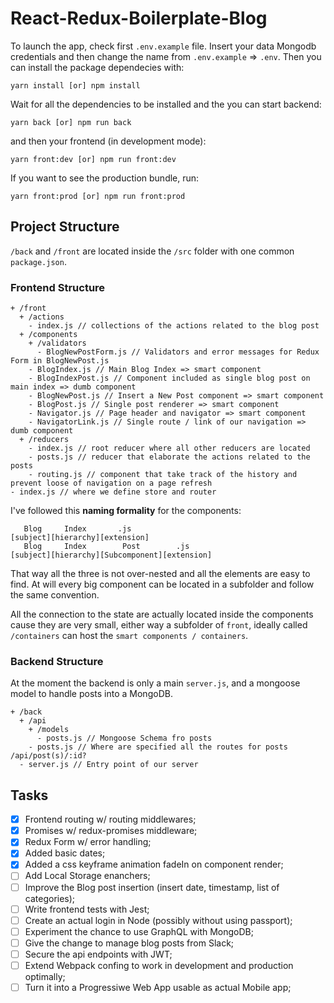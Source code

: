 # React-Redux-Boilerplate-Blog

To launch the app, check first `.env.example` file. Insert your data Mongodb credentials and then change the name from `.env.example` => `.env`.
Then you can install the package dependecies with:

```
yarn install [or] npm install
```

Wait for all the dependencies to be installed and the you can start backend:

```
yarn back [or] npm run back
```

and then your frontend (in development mode):

```
yarn front:dev [or] npm run front:dev
```

If you want to see the production bundle, run:

```
yarn front:prod [or] npm run front:prod
```

## Project Structure

`/back` and `/front` are located inside the `/src` folder with one common `package.json`.

### Frontend Structure

```
+ /front
  + /actions
    - index.js // collections of the actions related to the blog post
  + /components
    + /validators
      - BlogNewPostForm.js // Validators and error messages for Redux Form in BlogNewPost.js
    - BlogIndex.js // Main Blog Index => smart component
    - BlogIndexPost.js // Component included as single blog post on main index => dumb component
    - BlogNewPost.js // Insert a New Post component => smart component
    - BlogPost.js // Single post renderer => smart component
    - Navigator.js // Page header and navigator => smart component
    - NavigatorLink.js // Single route / link of our navigation => dumb component
  + /reducers
    - index.js // root reducer where all other reducers are located
    - posts.js // reducer that elaborate the actions related to the posts
    - routing.js // component that take track of the history and prevent loose of navigation on a page refresh
- index.js // where we define store and router

```

I've followed this **naming formality** for the components:

```
   Blog     Index       .js
[subject][hierarchy][extension]
   Blog     Index        Post        .js
[subject][hierarchy][Subcomponent][extension]
```

That way all the three is not over-nested and all the elements are easy to find. At will every big component can be located in a subfolder and follow the same convention.

All the connection to the state are actually located inside the components cause they are very small, either way a subfolder of `front`, ideally called `/containers` can host the `smart components / containers`.

### Backend Structure

At the moment the backend is only a main `server.js`, and a mongoose model to handle posts into a MongoDB.

```
+ /back
  + /api
    + /models
      - posts.js // Mongoose Schema fro posts
    - posts.js // Where are specified all the routes for posts /api/post(s)/:id?
  - server.js // Entry point of our server

```

## Tasks
- [x] Frontend routing w/ routing middlewares;
- [x] Promises w/ redux-promises middleware;
- [x] Redux Form w/ error handling;
- [x] Added basic dates;
- [x] Added a css keyframe animation fadeIn on component render;
- [ ] Add Local Storage enanchers;
- [ ] Improve the Blog post insertion (insert date, timestamp, list of categories);
- [ ] Write frontend tests with Jest;
- [ ] Create an actual login in Node (possibly without using passport);
- [ ] Experiment the chance to use GraphQL with MongoDB;
- [ ] Give the change to manage blog posts from Slack;
- [ ] Secure the api endpoints with JWT;
- [ ] Extend Webpack confing to work in development and production optimally;
- [ ] Turn it into a Progressiwe Web App usable as actual Mobile app;
